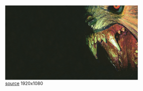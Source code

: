 
<figure>
    <a href="machine-girl-wlfgrl.png"><img alt="machine-girl-wlfgrl.png" src="machine-girl-wlfgrl.png"></a>
    <figcaption>
        <a href="https://github.com/dharmx/walls/blob/main/weirdcore/a_close_up_of_a_monster's_face.png">source</a>
        1920x1080
    </figcaption>
</figure>
            
